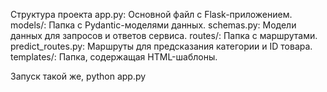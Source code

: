 Структура проекта
app.py: Основной файл с Flask-приложением.
models/: Папка с Pydantic-моделями данных.
schemas.py: Модели данных для запросов и ответов сервиса.
routes/: Папка с маршрутами.
predict_routes.py: Маршруты для предсказания категории и ID товара.
templates/: Папка, содержащая HTML-шаблоны.

Запуск такой же, python app.py
